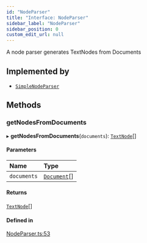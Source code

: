 ```yaml
---
id: "NodeParser"
title: "Interface: NodeParser"
sidebar_label: "NodeParser"
sidebar_position: 0
custom_edit_url: null
---
```


A node parser generates TextNodes from Documents

## Implemented by

- [`SimpleNodeParser`](../classes/SimpleNodeParser.md)

## Methods

### getNodesFromDocuments

▸ **getNodesFromDocuments**(`documents`): [`TextNode`](../classes/TextNode.md)[]

#### Parameters

| Name | Type |
| :------ | :------ |
| `documents` | [`Document`](../classes/Document.md)[] |

#### Returns

[`TextNode`](../classes/TextNode.md)[]

#### Defined in

[NodeParser.ts:53](https://github.com/run-llama/LlamaIndexTS/blob/68bdaaa/packages/core/src/NodeParser.ts#L53)
